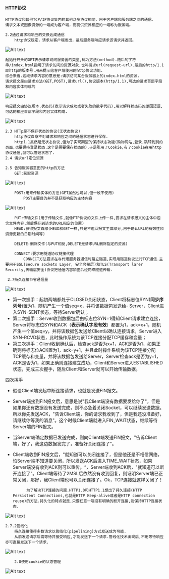#### HTTP协议
	HTTP协议和其他TCP/IP协议集内的其他众多协议相同，用于客户端和服务端之间的通信。
	请求文本或图像资源的一端成为客户端，而提供资源相应的一端称为服务端。

	2.2通过请求和响应的交换达成通信
		http协议规定，请求从客户端发出，最后服务端响应请求该请求并返回。
![Alt text](./images/test5.png)
		
	起始行开头的GET表示请求访问服务器的类型,称为方法(method).随后的字符串/index.html指明了请求访问的资源对象,也叫请求url(request-url).最后的http/1.1即http的版本号.用来提示给客户端使用的http协议功能.
	综合来看.这段请求内容的意思是:请求访问某台服务器上的index.html的资源.
	请求报文是由请求方法(GET,POST),请求url(),协议版本(http/1.1),可选的请求首部字段和内容实体构成的
![Alt text](./images/test6.png)
		
	响应报文由协议版本,状态码(表示请求成功或者失败的数字代码),用以解释状态码的原因短语,可选的相应首部字段和内容实体构成.
![Alt text](./images/test7.png)

	2.3 HTTp是不保存状态的协议(无状态协议)
		http协议自身不对请求和响应之间的通信状态进行保存.
		http1.1虽然是无状态协议,但为了实现期望的保持状态功能(购物网站,登录,跳转到别的页面,也要保持登录状态.这个是需要保存状态的),于是引用了Cookie,有了cookie在用http协议通信,就可以管理状态了.
	2.4 请求url定位资源

	2.5 告知服务器意图的http的方法
		GET:获取资源
![Alt text](./images/test8.png)

		POST:用来传输实体的方法(GET虽然也可以,但一般不使用)
			POST主要目的并不是获取响应的主体内容
![Alt text](./images/test9.png)
		
		PUT:传输文件(用于传输文件,就像FTP协议的文件上传一样,要求在请求报文的主体中包含文件内容,然后保存到请求的URL指定的位置)
		HEAD:获得报文首部(HEAD和GET一样,只是不返回报文主体部分,用于确认URL的有效性和资源更新的日期时间等)
		
		DELETE:删除文件(与PUT相反,DELETE是请求URL删除指定的资源)

		CONNECT:要求用隧道协议链接代理
			CONNECT方法要求在与代理服务器通信时建立隧道,实现用隧道协议进行TCP通信.主要用于SSL(Secure sockets Layer, 安全套接层)和TLS(Transport larer Security,传输层安全)协议把通信内容加密后经网络隧道传输.
	
	 2.7持久连接节省通信量
![Alt text](./images/test10.png)
- 第一次握手：起初两端都处于CLOSED关闭状态，Client将标志位SYN(**同步序列号**)置为1，随机产生一个值seq=x，并将该数据包发送给- Server，Client进入SYN-SENT状态，等待Server确认；
- 第二次握手：Server收到数据包后由标志位SYN=1得知Client请求建立连接，Server将标志位SYN和ACK（**表示确认字段有效**）都置为1，ack=x+1，随机产生一个值seq=y，并将该数据包发送给Client以确认连接请求，Server进入SYN-RCVD状态，此时操作系统为该TCP连接分配TCP缓存和变量；
- 第三次握手：Client收到确认后，检查ack是否为x+1，ACK是否为1，如果正确则将标志位ACK置为1，ack=y+1，并且此时操作系统为该TCP连接分配TCP缓存和变量，并将该数据包发送给Server，Server检查ack是否为y+1，ACK是否为1，如果正确则连接建立成功，Client和Server进入ESTABLISHED状态，完成三次握手，随后Client和Server就可以开始传输数据。

四次挥手

* 假设Client端发起中断连接请求，也就是发送FIN报文。
* Server端接到FIN报文后，意思是说"我Client端没有数据要发给你了"，但是如果你还有数据没有发送完成，则不必急着关闭Socket，可以继续发送数据。所以你先发送ACK，"告诉Client端，你的请求我收到了，但是我还没准备好，请继续你等我的消息"。这个时候Client端就进入FIN_WAIT状态，继续等待Server端的FIN报文。
* 当Server端确定数据已发送完成，则向Client端发送FIN报文，"告诉Client端，好了，我这边数据发完了，准备好关闭连接了"。
* Client端收到FIN报文后，"就知道可以关闭连接了，但是他还是不相信网络，怕Server端不知道要关闭，所以发送ACK后进入TIME_WAIT状态，如果Server端没有收到ACK则可以重传。“，Server端收到ACK后，"就知道可以断开连接了"。Client端等待了2MSL后依然没有收到回复，则证明Server端已正常关闭，那好，我Client端也可以关闭连接了。Ok，TCP连接就这样关闭了！
		
			为了解决TCP连接的问题.HTTP1.0和HTTP1.1想出了持久连接(HTTP Persistent Connections,也就是HTTP Keep-alive或者是HTTP connection reuse)的方法.持久化的特点就是,只要任意一端没有明确的断开连接,则保持HTTP连接状态.
![Alt text](./images/test11.png)
			
	2.7.2管线化
		持久连接使得多数请求以管线化(pipelining)方式发送成为可能.
		从前发送请求后需等待并接受响应,才能发送下一个请求.管线化技术出现后,不用等待响应亦可直接发送下一个请求.
![Alt text](./images/test12.png)
	
		2.8使用cookie的状态管理
![Alt text](./images/test13.png)
